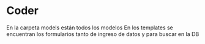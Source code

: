 # Coder
En la carpeta models están todos los modelos 
En los templates se encuentran los formularios tanto de ingreso de datos y para buscar en la DB
